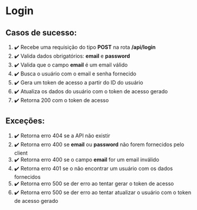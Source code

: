 # Login

## Casos de sucesso: 
1. :heavy_check_mark: Recebe uma requisição do tipo **POST** na rota **/api/login**
1. :heavy_check_mark: Valida dados obrigatórios: **email** e **password**
1. :heavy_check_mark: Valida que o campo **email** é um email válido
3. :heavy_check_mark: Busca o usuário com o email e senha fornecido 
4. :heavy_check_mark: Gera um token de acesso a partir do ID do usuário 
5. :heavy_check_mark: Atualiza os dados do usuário com o token de acesso gerado
6. :heavy_check_mark: Retorna 200 com o token de acesso

## Exceções:
1. :heavy_check_mark: Retorna erro 404 se a API não existir
1. :heavy_check_mark: Retorna erro 400 se **email** ou **password** não forem fornecidos pelo client
1. :heavy_check_mark: Retorna erro 400 se o campo **email** for um email inválido
1. :heavy_check_mark: Retorna erro 401 se o não encontrar um usuário com os dados fornecidos
1. :heavy_check_mark: Retorna erro 500 se der erro ao tentar gerar o token de acesso 
1. :heavy_check_mark: Retorna erro 500 se der erro ao tentar atualizar o usuário com o token de acesso gerado